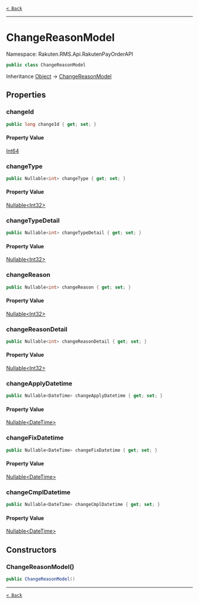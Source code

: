 [`< Back`](./)

---

# ChangeReasonModel

Namespace: Rakuten.RMS.Api.RakutenPayOrderAPI

```csharp
public class ChangeReasonModel
```

Inheritance [Object](https://docs.microsoft.com/en-us/dotnet/api/system.object) → [ChangeReasonModel](./rakuten.rms.api.rakutenpayorderapi.changereasonmodel)

## Properties

### **changeId**

```csharp
public long changeId { get; set; }
```

#### Property Value

[Int64](https://docs.microsoft.com/en-us/dotnet/api/system.int64)<br>

### **changeType**

```csharp
public Nullable<int> changeType { get; set; }
```

#### Property Value

[Nullable&lt;Int32&gt;](https://docs.microsoft.com/en-us/dotnet/api/system.nullable-1)<br>

### **changeTypeDetail**

```csharp
public Nullable<int> changeTypeDetail { get; set; }
```

#### Property Value

[Nullable&lt;Int32&gt;](https://docs.microsoft.com/en-us/dotnet/api/system.nullable-1)<br>

### **changeReason**

```csharp
public Nullable<int> changeReason { get; set; }
```

#### Property Value

[Nullable&lt;Int32&gt;](https://docs.microsoft.com/en-us/dotnet/api/system.nullable-1)<br>

### **changeReasonDetail**

```csharp
public Nullable<int> changeReasonDetail { get; set; }
```

#### Property Value

[Nullable&lt;Int32&gt;](https://docs.microsoft.com/en-us/dotnet/api/system.nullable-1)<br>

### **changeApplyDatetime**

```csharp
public Nullable<DateTime> changeApplyDatetime { get; set; }
```

#### Property Value

[Nullable&lt;DateTime&gt;](https://docs.microsoft.com/en-us/dotnet/api/system.nullable-1)<br>

### **changeFixDatetime**

```csharp
public Nullable<DateTime> changeFixDatetime { get; set; }
```

#### Property Value

[Nullable&lt;DateTime&gt;](https://docs.microsoft.com/en-us/dotnet/api/system.nullable-1)<br>

### **changeCmplDatetime**

```csharp
public Nullable<DateTime> changeCmplDatetime { get; set; }
```

#### Property Value

[Nullable&lt;DateTime&gt;](https://docs.microsoft.com/en-us/dotnet/api/system.nullable-1)<br>

## Constructors

### **ChangeReasonModel()**

```csharp
public ChangeReasonModel()
```

---

[`< Back`](./)
